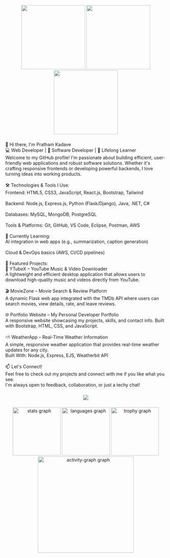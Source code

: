 <p align="center">
  <img height="200" src="https://media2.giphy.com/media/v1.Y2lkPTc5MGI3NjExZDAwejJmaTc5NTZuMHR2dTNmazdoZGhzbmdoajd6bHR5YWk5c2t2biZlcD12MV9pbnRlcm5hbF9naWZfYnlfaWQmY3Q9Zw/TUOSneOOtImPurKwph/giphy.gif" />

  <img height="200" src="https://media0.giphy.com/media/v1.Y2lkPTc5MGI3NjExdmplbjd5dW80Znl6dG13Mnp4cGJoZXkybW81NzBjYnJwdnhqN3ZkdyZlcD12MV9pbnRlcm5hbF9naWZfYnlfaWQmY3Q9Zw/YRThiAEEYVNtC5acLO/giphy.gif" />
  <img height="200" src="https://media4.giphy.com/media/v1.Y2lkPTc5MGI3NjExMjUxZXRyZDh2N25pZ29wNmRzcTV1eG85ZTZlbnVjNDV5dGNvNXJ1YSZlcD12MV9pbnRlcm5hbF9naWZfYnlfaWQmY3Q9Zw/U2fpTR4zq6LuEDFmS1/giphy.gif" />
</p>



###

<p align="left">👋 Hi there, I'm Pratham Kadave<br>💻 Web Developer | 🧠 Software Developer | 🚀 Lifelong Learner<br>Welcome to my GitHub profile! I'm passionate about building efficient, user-friendly web applications and robust software solutions. Whether it's crafting responsive frontends or developing powerful backends, I love turning ideas into working products.<br><br>🛠️ Technologies & Tools I Use:<br>Frontend: HTML5, CSS3, JavaScript, React.js, Bootstrap, Tailwind<br><br>Backend: Node.js, Express.js, Python (Flask/Django), Java, .NET, C#<br><br>Databases: MySQL, MongoDB, PostgreSQL<br><br>Tools & Platforms: Git, GitHub, VS Code, Eclipse, Postman, AWS<br><br>🌱 Currently Learning:<br>AI integration in web apps (e.g., summarization, caption generation)<br><br>Cloud & DevOps basics (AWS, CI/CD pipelines)<br><br>📌 Featured Projects:<br>🎵 YTubeX – YouTube Music & Video Downloader<br>A lightweight and efficient desktop application that allows users to download high-quality music and videos directly from YouTube.<br><br>🎬 MovieZone – Movie Search & Review Platform<br>A dynamic Flask web app integrated with the TMDb API where users can search movies, view details, rate, and leave reviews.<br><br>🌐 Portfolio Website – My Personal Developer Portfolio<br>A responsive website showcasing my projects, skills, and contact info. Built with Bootstrap, HTML, CSS, and JavaScript.<br><br>⛅ WeatherApp – Real-Time Weather Information<br>A simple, responsive weather application that provides real-time weather updates for any city.<br>Built With: Node.js, Express, EJS, Weatherbit API<br><br>📫 Let's Connect!<br>Feel free to check out my projects and connect with me if you like what you see.<br>I'm always open to feedback, collaboration, or just a techy chat!</p>

###

<div align="center">
  <img src="https://profile-counter.glitch.me/Secretor007/count.svg?"  />
</div>

###

<div align="center">
  <img src="https://github-readme-stats.vercel.app/api?username=Secretor007&hide_title=false&hide_rank=false&show_icons=true&include_all_commits=true&count_private=true&disable_animations=false&theme=dracula&locale=en&hide_border=true&order=1" height="150" alt="stats graph"  />
  <img src="https://github-readme-stats.vercel.app/api/top-langs?username=Secretor007&locale=en&hide_title=false&layout=compact&card_width=320&langs_count=5&theme=dracula&hide_border=true&order=2&custom_title=Here's%20what%20I%20have%20used!" height="150" alt="languages graph"  />
  <img src="https://github-profile-trophy.vercel.app?username=Secretor007&theme=dracula&column=-1&row=1&margin-w=8&margin-h=8&no-bg=true&no-frame=true&order=4" height="150" alt="trophy graph"  />
  <img src="https://github-readme-activity-graph.vercel.app/graph?username=Secretor007&radius=16&theme=dracula&area=true&order=5&custom_title=See%20My%20Contributions!&hide_border=true&hide_title=false" height="300" alt="activity-graph graph"  />
</div>

###
